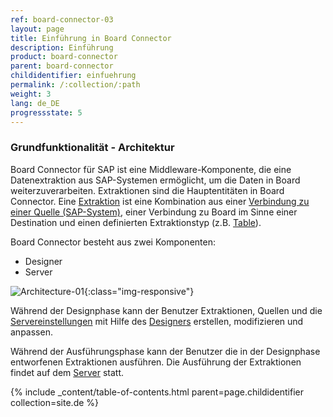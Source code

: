```yaml
---
ref: board-connector-03
layout: page
title: Einführung in Board Connector
description: Einführung
product: board-connector
parent: board-connector
childidentifier: einfuehrung
permalink: /:collection/:path
weight: 3
lang: de_DE
progressstate: 5
---
```

### Grundfunktionalität - Architektur

Board Connector für SAP ist eine Middleware-Komponente, die eine Datenextraktion aus SAP-Systemen ermöglicht, um die Daten in Board weiterzuverarbeiten.
Extraktionen sind die Hauptentitäten in Board Connector. Eine [Extraktion](./erste-schritte/eine-neue-extraktion-anlegen) ist eine Kombination aus einer [Verbindung zu einer Quelle (SAP-System)](./einfuehrung/sap-verbindungen-anlegen), 
einer Verbindung zu Board im Sinne einer Destination und einen definierten Extraktionstyp (z.B. [Table](./table)).

Board Connector besteht aus zwei Komponenten:
- Designer
- Server

![Architecture-01](/img/content/Architecture-01.png){:class="img-responsive"}

Während der Designphase kann der Benutzer Extraktionen, Quellen und die [Servereinstellungen](./server/server-einstellungen) mit Hilfe des [Designers](./erste-schritte/bc-designer-overview) erstellen, modifizieren und anpassen. 

Während der Ausführungsphase kann der Benutzer die in der Designphase entworfenen Extraktionen ausführen. Die Ausführung der Extraktionen findet auf dem [Server](./server) statt. 

{% include _content/table-of-contents.html parent=page.childidentifier collection=site.de %}

